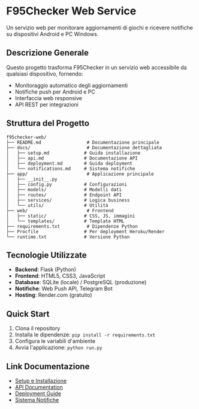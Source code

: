 # F95Checker Web Service

Un servizio web per monitorare aggiornamenti di giochi e ricevere notifiche su dispositivi Android e PC Windows.

## Descrizione Generale

Questo progetto trasforma F95Checker in un servizio web accessibile da qualsiasi dispositivo, fornendo:
- Monitoraggio automatico degli aggiornamenti
- Notifiche push per Android e PC
- Interfaccia web responsive
- API REST per integrazioni

## Struttura del Progetto

```
f95checker-web/
├── README.md                 # Documentazione principale
├── docs/                     # Documentazione dettagliata
│   ├── setup.md             # Guida installazione
│   ├── api.md               # Documentazione API
│   ├── deployment.md        # Guida deployment
│   └── notifications.md     # Sistema notifiche
├── app/                      # Applicazione principale
│   ├── __init__.py
│   ├── config.py            # Configurazioni
│   ├── models/              # Modelli dati
│   ├── routes/              # Endpoint API
│   ├── services/            # Logica business
│   └── utils/               # Utilità
├── web/                      # Frontend
│   ├── static/              # CSS, JS, immagini
│   └── templates/           # Template HTML
├── requirements.txt          # Dipendenze Python
├── Procfile                 # Per deployment Heroku/Render
└── runtime.txt              # Versione Python
```

## Tecnologie Utilizzate

- **Backend**: Flask (Python)
- **Frontend**: HTML5, CSS3, JavaScript
- **Database**: SQLite (locale) / PostgreSQL (produzione)
- **Notifiche**: Web Push API, Telegram Bot
- **Hosting**: Render.com (gratuito)

## Quick Start

1. Clona il repository
2. Installa le dipendenze: `pip install -r requirements.txt`
3. Configura le variabili d'ambiente
4. Avvia l'applicazione: `python run.py`

## Link Documentazione

- [Setup e Installazione](docs/setup.md)
- [API Documentation](docs/api.md)
- [Deployment Guide](docs/deployment.md)
- [Sistema Notifiche](docs/notifications.md)